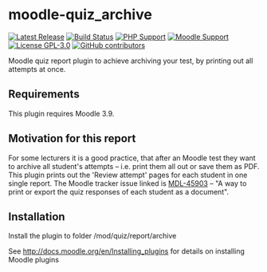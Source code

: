moodle-quiz_archive 
=========================
[![Latest Release](https://img.shields.io/github/v/release/bfh/moodle-quiz_archive?sort=semver&color=orange)](https://github.com/bfh/moodle-quiz_archive/releases)
[![Build Status](https://github.com/bfh/moodle-quiz_archive/workflows/Moodle%20Plugin%20CI/badge.svg?branch=main)](https://github.com/bfh/moodle-quiz_archive/actions?query=workflow%3A%22Moodle+Plugin+CI%22+branch%3Amain)
[![PHP Support](https://img.shields.io/badge/php-7.2--8.3-blue)](https://github.com/bfh/moodle-quiz_archive/actions)
[![Moodle Support](https://img.shields.io/badge/Moodle-3.9--4.5+-orange)](https://github.com/bfh/moodle-quiz_archive/actions)
[![License GPL-3.0](https://img.shields.io/github/license/bfh/moodle-quiz_archive?color=lightgrey)](https://github.com/bfh/moodle-quiz_archive/blob/main/LICENSE)
[![GitHub contributors](https://img.shields.io/github/contributors/bfh/moodle-quiz_archive)](https://github.com/bfh/moodle-quiz_archive/graphs/contributors)

Moodle quiz report plugin to achieve archiving your test, by printing out all attempts at once.


Requirements
------------

This plugin requires Moodle 3.9.


Motivation for this report
--------------------------

For some lecturers it is a good practice, that after an Moodle test they want to archive all student's attempts – i.e. print them all out or save them as PDF.
This plugin prints out the 'Review attempt' pages for each student in one single report.
The Moodle tracker issue linked is [MDL-45903](https://tracker.moodle.org/browse/MDL-45903) – "A way to print or export the quiz responses of each student as a document".



Installation
------------

Install the plugin to folder
/mod/quiz/report/archive

See http://docs.moodle.org/en/Installing_plugins for details on installing Moodle plugins
